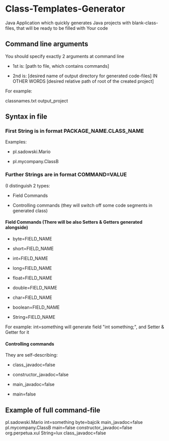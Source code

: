 # Class-Templates-Generator
Java Application which quickly generates Java projects with blank-class-files, that will be ready to be filled with Your code

## Command line arguments

You should specify exactly 2 arguments at command line

* 1st is: [path to file, which contains commands]

* 2nd is: [desired name of output directory for generated code-files] IN OTHER WORDS [desired relative path of root of the created project]

For example:

classnames.txt output_project

## Syntax in file

### First String is in format PACKAGE_NAME.CLASS_NAME
Examples:

* pl.sadowski.Mario

* pl.mycompany.ClassB
  
### Further Strings are in format COMMAND=VALUE 
(I distinguish 2 types:

* Field Commands 

* Controlling commands (they will switch off some code segments in generated class)

#### Field Commands (There will be also Setters & Getters generated alongside)

* byte=FIELD_NAME

* short=FIELD_NAME 

* int=FIELD_NAME

* long=FIELD_NAME 

* float=FIELD_NAME 

* double=FIELD_NAME   

* char=FIELD_NAME

* boolean=FIELD_NAME

* String=FIELD_NAME

For example: int=something will generate field "int something;", and Setter & Getter for it

#### Controlling commands
They are self-describing:

* class_javadoc=false 

* constructor_javadoc=false

* main_javadoc=false 

* main=false

## Example of full command-file

pl.sadowski.Mario int=something byte=bajcik main_javadoc=false
pl.mycompany.ClassB main=false constructor_javadoc=false
org.perpetua.xul String=lux class_javadoc=false
